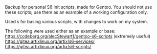 Backup for personal S6 init scripts, made for Gentoo. You should not use these scripts; use them as an example of a working configuration only.

Used s for basing various scripts, with changes to work on my system.

The following were used either as an example or base:
https://codeberg.org/alecStewart1/gentoo-s6-scripts (extremely useful)
https://gitea.artixlinux.org/artix/s6-services/
https://gitea.artixlinux.org/artix/s6-scripts/

